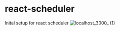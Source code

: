 # react-scheduler
Inital setup for react scheduler
![localhost_3000_ (1)](https://user-images.githubusercontent.com/52151884/117026416-3761b200-ad15-11eb-9ed9-cfa79109b478.png)
